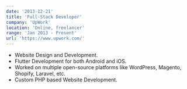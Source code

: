 ```yaml
---
date: '2013-12-21'
title: 'Full-Stack Developer'
company: 'UpWork'
location: 'Online, freelancer'
range: 'Jan 2013 - Present'
url: 'https://www.upwork.com/'
---
```


- Website Design and Development.
- Flutter Development for both Android and iOS.
- Worked on multiple open-source platforms like WordPress, Magento, Shopify, Laravel, etc.
- Custom PHP based Website Development.
